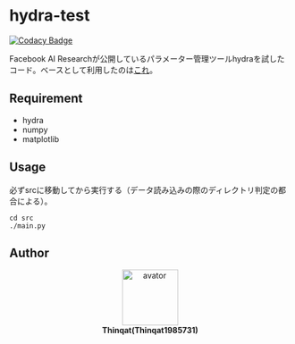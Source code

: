 # hydra-test

[![Codacy Badge](https://api.codacy.com/project/badge/Grade/cdeb899fec86437cab0a1fa02a5b9056)](https://app.codacy.com/gh/Thinqat1985731/hydra-test?utm_source=github.com&utm_medium=referral&utm_content=Thinqat1985731/hydra-test&utm_campaign=Badge_Grade)


Facebook AI Researchが公開しているパラメーター管理ツールhydraを試したコード。ベースとして利用したのは[これ](https://github.com/rasbt/python-machine-learning-book-3rd-edition/tree/master/ch12)。

## Requirement

- hydra
- numpy
- matplotlib

## Usage

必ずsrcに移動してから実行する（データ読み込みの際のディレクトリ判定の都合による）。

```shell
cd src
./main.py
```

## Author

<div align="center">
<img src="https://avatars.githubusercontent.com/u/113882060?v=4" width="100" height="100" alt="avator"><br>
<strong>Thinqat(Thinqat1985731)</strong>
</div>
